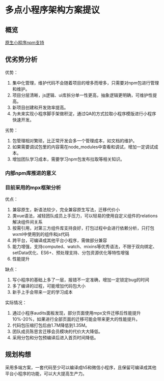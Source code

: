 # 多点小程序架构方案提议

## 概览

[原生小程序npm支持](https://developers.weixin.qq.com/miniprogram/dev/devtools/npm.html)

## 优劣势分析

优势：

1. 集中化管理，维护代码不会随着项目的增多而增多，只需要对npm包进行管理和维护。
2. 项目分层清晰，js逻辑、ui库拆分单一性更高，抽象逻辑更明确，可维护性提高。
3. 新项目创建和开发效率提高。
4. 为未来实现小程序脚手架做积淀，通过QA的方式拉取小程序模版进行小程序快速开发。

劣势：

1. 包管理相对繁琐，比正常开发会多一个管理成本，如文档的维护。
2. 如果需要调试包里的内容需在node_modules中查看和调试，增加一定调试成本。
3. 增加团队学习成本，需要学习npm包发布拉取等相关知识。

### 内部npm库推进的意义

### 目前采用的mpx框架分析

优点：

1. 兼容原生，新语法较少，完全兼容原生写法，迁移代价小
2. 类vue语法，减轻团队成员上手压力，可以轻易的使用自定义组件的relations解决组件间关系
3. 按需引用，对第三方组件库支持良好，打包过程中会进行依赖分析，只打包wxml中使用到的组件和js代码
4. 跨平台，可编译成其他平台小程序，需做部分兼容
5. 能力增强，支持computed、watch、mixins等优秀语法，不限于双向绑定、setData优化、ES6+、预处理支持、分包资源优化等特性增强
6. 性能提升

缺点：

1. 写小程序的基础上多了一层，报错不一定准确，增加一定锁定bug的时间
2. 多了编译的过程，可能增加代码包大小
3. 新手上手会带来一定的学习成本

实际情况：

1. 通过小程序audits面板发现，部分页面使用mpx文件迁移后性能提升10%-20%，如果进行全部页面的迁移可能会带来更大的性能提升。
2. 代码包压缩打包后由1.7M降低到1.35M。
3. 团队成员陈思言迁移会员模块的代价大大降低。
4. 采用分包和分包预编译后进入首页时间降低。

## 规划构想

采用多端方案，一套代码至少可以编译成h5和微信小程序，且保留可编译成其他平台小程序的功能，可以大大提高生产力。
